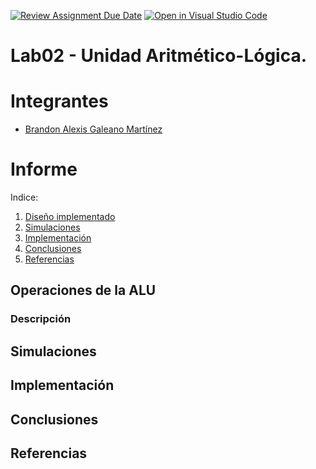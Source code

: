 [![Review Assignment Due Date](https://classroom.github.com/assets/deadline-readme-button-22041afd0340ce965d47ae6ef1cefeee28c7c493a6346c4f15d667ab976d596c.svg)](https://classroom.github.com/a/sEFmt2_p)
[![Open in Visual Studio Code](https://classroom.github.com/assets/open-in-vscode-2e0aaae1b6195c2367325f4f02e2d04e9abb55f0b24a779b69b11b9e10269abc.svg)](https://classroom.github.com/online_ide?assignment_repo_id=20894620&assignment_repo_type=AssignmentRepo)
# Lab02 - Unidad Aritmético-Lógica.

# Integrantes
* [Brandon Alexis Galeano Martínez](https://github.com/BAgaleanoM)

# Informe

Indice:

1. [Diseño implementado](#Operaciones-de-la-ALU)
2. [Simulaciones](#simulaciones)
3. [Implementación](#implementación)
4. [Conclusiones](#conclusiones)
5. [Referencias](#referencias)

## Operaciones de la ALU

### Descripción


## Simulaciones 

## Implementación

## Conclusiones

## Referencias
